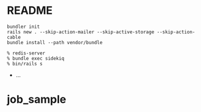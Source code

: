 # README

```
bundler init
rails new . --skip-action-mailer --skip-active-storage --skip-action-cable
bundle install --path vendor/bundle
```

```
% redis-server
% bundle exec sidekiq
% bin/rails s
```

* ...
# job_sample
